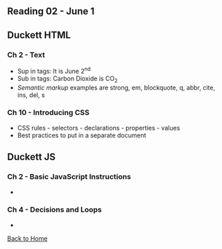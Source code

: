 ## Reading 02 - June 1

## **Duckett HTML**

### Ch 2 - Text
- Sup in tags: It is June 2<sup>nd</sup> 
- Sub in tags: Carbon Dioxide is CO<sub>2</sub>
- *Semantic markup* examples are strong, em, blockquote, q, abbr, cite, ins, del, s

### Ch 10 - Introducing CSS
- CSS rules - selectors - declarations - properties - values
- Best practices to put in a separate document


## **Duckett JS**

### Ch 2 - Basic JavaScript Instructions
- 

### Ch 4 - Decisions and Loops
- 

[Back to Home](README.md)